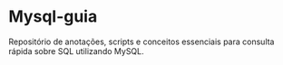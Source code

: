 # Mysql-guia
Repositório de anotações, scripts e conceitos essenciais para consulta rápida sobre SQL utilizando MySQL.
